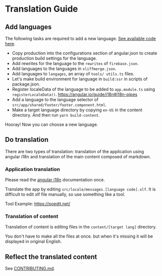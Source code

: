# Translation Guide

## Add languages

The following tasks are required to add a new language.
[See available code here](https://github.com/angular/angular/tree/master/packages/common/locales).

- Copy production into the configurations section of angular.json to create production build settings for the language.
- Add rewrites for the language to the `rewrites` of `firebase.json`.
- Add languages ​​to the languages ​​in `xliffmerge.json`.
- Add languages ​​to `langages`, an array of `tools/ utils.ts` files.
- Let's make build environment for language in `build:ssr` in scripts of package.json.
- Register localeData of the language to be added to `app.module.ts` using `registerLocaleData()`.
https://angular.io/guide/i18n#i18n-pipes
- Add a language to the language selector of `src/app/shared/footer/footer.component.html`.
- Make a target language directory by copying `en-US` in the content directory. And then run `yarn build-content`.

Hooray! Now you can choose a new language.

## Do translation

There are two types of translation: translation of the application using angular i18n and translation of the main content composed of markdown.

### Application translation

Please read the [angular i18n](https://angular.io/guide/i18n) documentation once.

Translate the app by editing `src/locale/messages.[language code].xlf`.
It is difficult to edit xlf file manually, so use something like a tool.

Tool Example: https://poedit.net/

### Translation of content

Translation of content is editing files in the `content/[target lang]` directory.

You don't have to make all the files at once. but when it's missing it will be displayed in original English.

## Reflect the translated content

See [CONTRIBUTING.md](https://github.com/angular-checklist/angular-checklist/blob/master/CONTRIBUTING.md).
